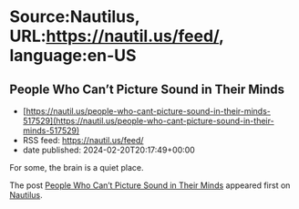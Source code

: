# Source:Nautilus, URL:https://nautil.us/feed/, language:en-US

## People Who Can’t Picture Sound in Their Minds
 - [https://nautil.us/people-who-cant-picture-sound-in-their-minds-517529](https://nautil.us/people-who-cant-picture-sound-in-their-minds-517529)
 - RSS feed: https://nautil.us/feed/
 - date published: 2024-02-20T20:17:49+00:00

<p>For some, the brain is a quiet place.</p>
<p>The post <a href="https://nautil.us/people-who-cant-picture-sound-in-their-minds-517529/">People Who Can’t Picture Sound in Their Minds</a> appeared first on <a href="https://nautil.us">Nautilus</a>.</p>

